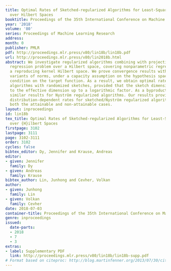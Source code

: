 ```yaml
---
title: Optimal Rates of Sketched-regularized Algorithms for Least-Squares Regression
  over Hilbert Spaces
booktitle: Proceedings of the 35th International Conference on Machine Learning
year: '2018'
volume: '80'
series: Proceedings of Machine Learning Research
address: 
month: 0
publisher: PMLR
pdf: http://proceedings.mlr.press/v80/lin18b/lin18b.pdf
url: http://proceedings.mlr.press/v80/lin2018b.html
abstract: We investigate regularized algorithms combining with projection for least-squares
  regression problem over a Hilbert space, covering nonparametric regression over
  a reproducing kernel Hilbert space. We prove convergence results with respect to
  variants of norms, under a capacity assumption on the hypothesis space and a regularity
  condition on the target function. As a result, we obtain optimal rates for regularized
  algorithms with randomized sketches, provided that the sketch dimension is proportional
  to the effective dimension up to a logarithmic factor. As a byproduct, we obtain
  similar results for Nyström regularized algorithms. Our results provide optimal,
  distribution-dependent rates for sketched/Nyström regularized algorithms, considering
  both the attainable and non-attainable cases.
layout: inproceedings
id: lin18b
tex_title: Optimal Rates of Sketched-regularized Algorithms for Least-Squares Regression
  over {H}ilbert Spaces
firstpage: 3102
lastpage: 3111
page: 3102-3111
order: 3102
cycles: false
bibtex_editor: Dy, Jennifer and Krause, Andreas
editor:
- given: Jennifer
  family: Dy
- given: Andreas
  family: Krause
bibtex_author: Lin, Junhong and Cevher, Volkan
author:
- given: Junhong
  family: Lin
- given: Volkan
  family: Cevher
date: 2018-07-03
container-title: Proceedings of the 35th International Conference on Machine Learning
genre: inproceedings
issued:
  date-parts:
  - 2018
  - 7
  - 3
extras:
- label: Supplementary PDF
  link: http://proceedings.mlr.press/v80/lin18b/lin18b-supp.pdf
# Format based on citeproc: http://blog.martinfenner.org/2013/07/30/citeproc-yaml-for-bibliographies/
---
```

